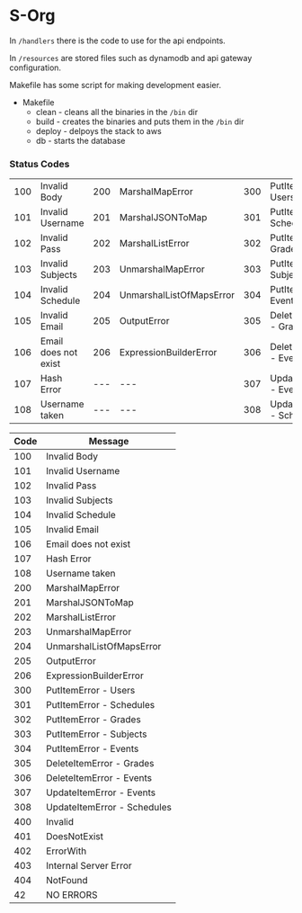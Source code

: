 # S-Org #

In `/handlers` there is the code to use for the api endpoints.

In `/resources` are stored files such as dynamodb  and api gateway configuration.

Makefile has some script for making development easier.

* Makefile
  * clean - cleans all the binaries in the `/bin` dir
  * build -  creates the binaries and puts them in the `/bin` dir
  * deploy - delpoys the stack to aws
  * db - starts the database



### Status Codes ###

|   |   |   |   |   |   |   |   |
|---|---|---|---|---|---|---|---|
|100|Invalid Body|200|MarshalMapError|300|PutItemError - Users|400|Invalid|
|101|Invalid Username|201|MarshalJSONToMap|301|PutItemError - Schedules|401|DoesNotExist|
|102|Invalid Pass|202|MarshalListError|302|PutItemError - Grades|402|ErrorWith|
|103|Invalid Subjects|203|UnmarshalMapError|303|PutItemError - Subjects|403|Internal Server Error|
|104|Invalid Schedule|204|UnmarshalListOfMapsError|304|PutItemError - Events|404|NotFound|
|105|Invalid Email|205|OutputError|305|DeleteItemError - Grades|42|NO ERROR|
|106|Email does not exist|206|ExpressionBuilderError|306|DeleteItemError - Events|---|---|
|107|Hash Error|---|---|307|UpdateItemError - Events|---|---|
|108|Username taken|---|---|308|UpdateItemError - Schedules|---|---|

|Code|Message|
|----|-------|
|100|Invalid Body|
|101|Invalid Username|
|102|Invalid Pass| <!--- Not sure but meybe sub errors can be 30,31 , 32, 33 .... --->
|103|Invalid Subjects|
|104|Invalid Schedule|
|105|Invalid Email|
|106|Email does not exist|
|107|Hash Error|
|108|Username taken|
|200|MarshalMapError|
|201|MarshalJSONToMap|
|202|MarshalListError|
|203|UnmarshalMapError|
|204|UnmarshalListOfMapsError|
|205|OutputError|
|206|ExpressionBuilderError|
|300|PutItemError - Users|
|301|PutItemError - Schedules|
|302|PutItemError - Grades|
|303|PutItemError - Subjects|
|304|PutItemError - Events|
|305|DeleteItemError - Grades|
|306|DeleteItemError - Events|
|307|UpdateItemError - Events|
|308|UpdateItemError - Schedules|
|400|Invalid|
|401|DoesNotExist|
|402|ErrorWith|
|403|Internal Server Error|
|404|NotFound|
|42|NO ERRORS|
